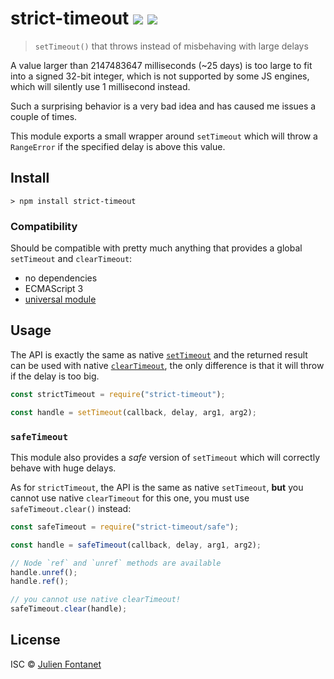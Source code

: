 # strict-timeout ![](https://badgen.net/npm/v/strict-timeout) ![](https://badgen.net/bundlephobia/minzip/strict-timeout)

> `setTimeout()` that throws instead of misbehaving with large delays

A value larger than 2147483647 milliseconds (~25 days) is too large to fit into a signed 32-bit integer, which is not supported by some JS engines, which will silently use 1 millisecond instead.

Such a surprising behavior is a very bad idea and has caused me issues a couple of times.

This module exports a small wrapper around `setTimeout` which will throw a `RangeError` if the specified delay is above this value.

## Install

```
> npm install strict-timeout
```

### Compatibility

Should be compatible with pretty much anything that provides a global `setTimeout` and `clearTimeout`:

- no dependencies
- ECMAScript 3
- [universal module](https://github.com/umdjs/umd)

## Usage

The API is exactly the same as native
[`setTimeout`](https://developer.mozilla.org/en-US/docs/Web/API/WindowOrWorkerGlobalScope/setTimeout)
and the returned result can be used with native
[`clearTimeout`](https://developer.mozilla.org/en-US/docs/Web/API/WindowOrWorkerGlobalScope/clearTimeout),
the only difference is that it will throw if the delay is too big.

```js
const strictTimeout = require("strict-timeout");

const handle = setTimeout(callback, delay, arg1, arg2);
```

### `safeTimeout`

This module also provides a _safe_ version of `setTimeout` which will correctly behave with huge delays.

As for `strictTimeout`, the API is the same as native `setTimeout`, **but** you cannot use native `clearTimeout` for this one, you must use `safeTimeout.clear()` instead:

```js
const safeTimeout = require("strict-timeout/safe");

const handle = safeTimeout(callback, delay, arg1, arg2);

// Node `ref` and `unref` methods are available
handle.unref();
handle.ref();

// you cannot use native clearTimeout!
safeTimeout.clear(handle);
```

## License

ISC © [Julien Fontanet](https://github.com/julien-f)
